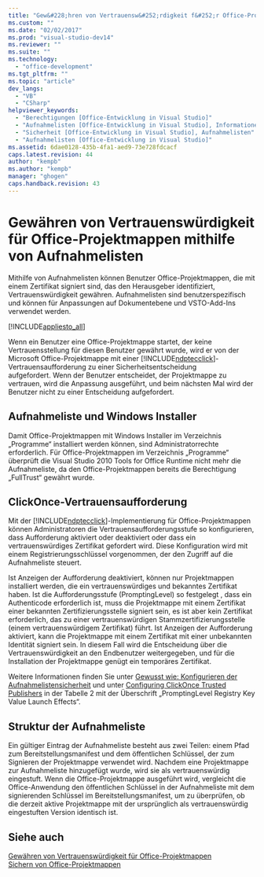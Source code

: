 ```yaml
---
title: "Gew&#228;hren von Vertrauensw&#252;rdigkeit f&#252;r Office-Projektmappen mithilfe von Aufnahmelisten | Microsoft Docs"
ms.custom: ""
ms.date: "02/02/2017"
ms.prod: "visual-studio-dev14"
ms.reviewer: ""
ms.suite: ""
ms.technology: 
  - "office-development"
ms.tgt_pltfrm: ""
ms.topic: "article"
dev_langs: 
  - "VB"
  - "CSharp"
helpviewer_keywords: 
  - "Berechtigungen [Office-Entwicklung in Visual Studio]"
  - "Aufnahmelisten [Office-Entwicklung in Visual Studio], Informationen zu Aufnahmelisten"
  - "Sicherheit [Office-Entwicklung in Visual Studio], Aufnahmelisten"
  - "Aufnahmelisten [Office-Entwicklung in Visual Studio]"
ms.assetid: 6dae0128-435b-4fa1-aed9-73e728fdcacf
caps.latest.revision: 44
author: "kempb"
ms.author: "kempb"
manager: "ghogen"
caps.handback.revision: 43
---
```

# Gew&#228;hren von Vertrauensw&#252;rdigkeit f&#252;r Office-Projektmappen mithilfe von Aufnahmelisten
  Mithilfe von Aufnahmelisten können Benutzer Office\-Projektmappen, die mit einem Zertifikat signiert sind, das den Herausgeber identifiziert, Vertrauenswürdigkeit gewähren. Aufnahmelisten sind benutzerspezifisch und können für Anpassungen auf Dokumentebene und VSTO\-Add\-Ins verwendet werden.  
  
 [!INCLUDE[appliesto_all](../vsto/includes/appliesto-all-md.md)]  
  
 Wenn ein Benutzer eine Office\-Projektmappe startet, der keine Vertrauensstellung für diesen Benutzer gewährt wurde, wird er von der Microsoft Office\-Projektmappe mit einer [!INCLUDE[ndptecclick](../vsto/includes/ndptecclick-md.md)]\-Vertrauensaufforderung zu einer Sicherheitsentscheidung aufgefordert. Wenn der Benutzer entscheidet, der Projektmappe zu vertrauen, wird die Anpassung ausgeführt, und beim nächsten Mal wird der Benutzer nicht zu einer Entscheidung aufgefordert.  
  
## Aufnahmeliste und Windows Installer  
 Damit Office\-Projektmappen mit Windows Installer im Verzeichnis „Programme“ installiert werden können, sind Administratorrechte erforderlich. Für Office\-Projektmappen im Verzeichnis „Programme“ überprüft die Visual Studio 2010 Tools for Office Runtime nicht mehr die Aufnahmeliste, da den Office\-Projektmappen bereits die Berechtigung „FullTrust“ gewährt wurde.  
  
## ClickOnce\-Vertrauensaufforderung  
 Mit der [!INCLUDE[ndptecclick](../vsto/includes/ndptecclick-md.md)]\-Implementierung für Office\-Projektmappen können Administratoren die Vertrauensaufforderungsstufe so konfigurieren, dass Aufforderung aktiviert oder deaktiviert oder dass ein vertrauenswürdiges Zertifikat gefordert wird. Diese Konfiguration wird mit einem Registrierungsschlüssel vorgenommen, der den Zugriff auf die Aufnahmeliste steuert.  
  
 Ist Anzeigen der Aufforderung deaktiviert, können nur Projektmappen installiert werden, die ein vertrauenswürdiges und bekanntes Zertifikat haben. Ist die Aufforderungsstufe \(PromptingLevel\) so festgelegt , dass ein Authenticode erforderlich ist, muss die Projektmappe mit einem Zertifikat einer bekannten Zertifizierungsstelle signiert sein, es ist aber kein Zertifikat erforderlich, das zu einer vertrauenswürdigen Stammzertifizierungsstelle \(einem vertrauenswürdigem Zertifikat\) führt. Ist Anzeigen der Aufforderung aktiviert, kann die Projektmappe mit einem Zertifikat mit einer unbekannten Identität signiert sein. In diesem Fall wird die Entscheidung über die Vertrauenswürdigkeit an den Endbenutzer weitergegeben, und für die Installation der Projektmappe genügt ein temporäres Zertifikat.  
  
 Weitere Informationen finden Sie unter [Gewusst wie: Konfigurieren der Aufnahmelistensicherheit](../vsto/how-to-configure-inclusion-list-security.md) und unter [Configuring ClickOnce Trusted Publishers](http://go.microsoft.com/fwlink/?LinkId=94774) in der Tabelle 2 mit der Überschrift „PromptingLevel Registry Key Value Launch Effects“.  
  
## Struktur der Aufnahmeliste  
 Ein gültiger Eintrag der Aufnahmeliste besteht aus zwei Teilen: einem Pfad zum Bereitstellungsmanifest und dem öffentlichen Schlüssel, der zum Signieren der Projektmappe verwendet wird. Nachdem eine Projektmappe zur Aufnahmeliste hinzugefügt wurde, wird sie als vertrauenswürdig eingestuft. Wenn die Office\-Projektmappe ausgeführt wird, vergleicht die Office\-Anwendung den öffentlichen Schlüssel in der Aufnahmeliste mit dem signierenden Schlüssel im Bereitstellungsmanifest, um zu überprüfen, ob die derzeit aktive Projektmappe mit der ursprünglich als vertrauenswürdig eingestuften Version identisch ist.  
  
## Siehe auch  
 [Gewähren von Vertrauenswürdigkeit für Office-Projektmappen](../vsto/granting-trust-to-office-solutions.md)   
 [Sichern von Office-Projektmappen](../vsto/securing-office-solutions.md)  
  
  